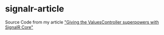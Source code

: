 # signalr-article

Source Code from my article ["Giving the ValuesController superpowers with SignalR Core"](https://medium.com/@pielegacy/giving-the-valuescontroller-superpowers-with-signalr-core-7d4ff2be9e1c)
